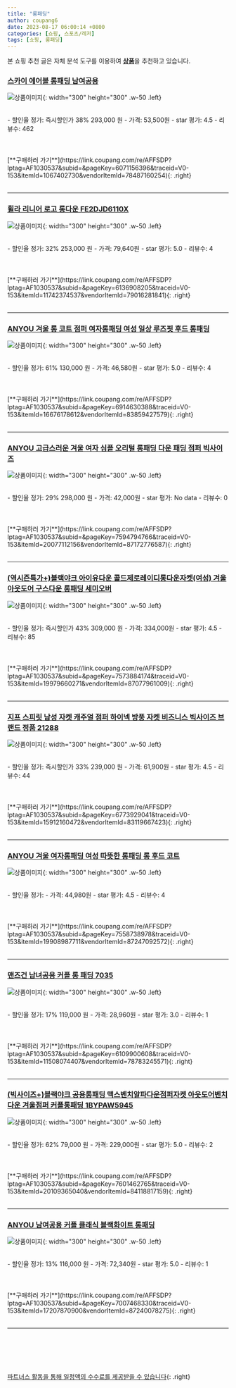 ```yaml
---
title: "롱패딩"
author: coupang6
date: 2023-08-17 06:00:14 +0800
categories: [쇼핑, 스포츠/레저]
tags: [쇼핑, 롱패딩]
---
```


본 쇼핑 추천 글은 자체 분석 도구를 이용하여 [**상품**](https://link.coupang.com/a/bao1ui)을 추천하고 있습니다.

### [스카이 에어볼 롱패딩 남여공용](https://link.coupang.com/re/AFFSDP?lptag=AF1030537&subid=&pageKey=6071156396&traceid=V0-153&itemId=1067402730&vendorItemId=78487160254)

![상품이미지](https://thumbnail6.coupangcdn.com/thumbnails/remote/230x230ex/image/vendor_inventory/e167/efa41ac6d9a78323d80bd47e45266a61cbee8aa9d2204cc493b53690fb37.jpg){: width="300" height="300" .w-50 .left}


<br>
- 할인율 정가: 즉시할인가 38%  293,000   원
- 가격: 53,500원
- star 평가: 4.5
- 리뷰수: 462
<br>
<br>
<br>
<br>
[**구매하러 가기**](https://link.coupang.com/re/AFFSDP?lptag=AF1030537&subid=&pageKey=6071156396&traceid=V0-153&itemId=1067402730&vendorItemId=78487160254){: .right}
<br>
<br>

---

### [휠라 리니어 로고 롱다운 FE2DJD6110X](https://link.coupang.com/re/AFFSDP?lptag=AF1030537&subid=&pageKey=6136908205&traceid=V0-153&itemId=11742374537&vendorItemId=79016281841)

![상품이미지](https://thumbnail6.coupangcdn.com/thumbnails/remote/230x230ex/image/rs_quotation_api/ehepfgyh/07a3d0141f324799a970af5be5e63d35.jpg){: width="300" height="300" .w-50 .left}


<br>
- 할인율 정가: 32%  253,000   원
- 가격: 79,640원
- star 평가: 5.0
- 리뷰수: 4
<br>
<br>
<br>
<br>
[**구매하러 가기**](https://link.coupang.com/re/AFFSDP?lptag=AF1030537&subid=&pageKey=6136908205&traceid=V0-153&itemId=11742374537&vendorItemId=79016281841){: .right}
<br>
<br>

---

### [ANYOU 겨울 롱 코트 점퍼 여자롱패딩 여성 일상 루즈핏 후드 롱패딩](https://link.coupang.com/re/AFFSDP?lptag=AF1030537&subid=&pageKey=6914630388&traceid=V0-153&itemId=16676178612&vendorItemId=83859427579)

![상품이미지](https://thumbnail8.coupangcdn.com/thumbnails/remote/230x230ex/image/vendor_inventory/8586/6b47d123f886cc11fe4ddc9a6f9173bf61bba09ea96502a94a751943d3af.jpg){: width="300" height="300" .w-50 .left}


<br>
- 할인율 정가: 61%  130,000   원
- 가격: 46,580원
- star 평가: 5.0
- 리뷰수: 4
<br>
<br>
<br>
<br>
[**구매하러 가기**](https://link.coupang.com/re/AFFSDP?lptag=AF1030537&subid=&pageKey=6914630388&traceid=V0-153&itemId=16676178612&vendorItemId=83859427579){: .right}
<br>
<br>

---

### [ANYOU 고급스러운 겨울 여자 심플 오리털 롱패딩 다운 패딩 점퍼 빅사이즈](https://link.coupang.com/re/AFFSDP?lptag=AF1030537&subid=&pageKey=7594794766&traceid=V0-153&itemId=20077112156&vendorItemId=87172776587)

![상품이미지](https://thumbnail7.coupangcdn.com/thumbnails/remote/230x230ex/image/vendor_inventory/f3dd/b53643838cc3662d794445727f8dc2aeeacac6c378b696aacf20878f306b.jpg){: width="300" height="300" .w-50 .left}


<br>
- 할인율 정가: 29%  298,000   원
- 가격: 42,000원
- star 평가: No data
- 리뷰수: 0
<br>
<br>
<br>
<br>
[**구매하러 가기**](https://link.coupang.com/re/AFFSDP?lptag=AF1030537&subid=&pageKey=7594794766&traceid=V0-153&itemId=20077112156&vendorItemId=87172776587){: .right}
<br>
<br>

---

### [(역시즌특가+)블랙야크 아이유다운 콜드제로레이디롱다운자켓(여성) 겨울 아웃도어 구스다운 롱패딩 세미오버](https://link.coupang.com/re/AFFSDP?lptag=AF1030537&subid=&pageKey=7573884174&traceid=V0-153&itemId=19979660271&vendorItemId=87077961009)

![상품이미지](https://thumbnail9.coupangcdn.com/thumbnails/remote/230x230ex/image/vendor_inventory/f4e7/cd647206b833cc69d5d35e2abc136022759ca650c803db320fdbe73f1bd0.png){: width="300" height="300" .w-50 .left}


<br>
- 할인율 정가: 즉시할인가 43%  309,000   원
- 가격: 334,000원
- star 평가: 4.5
- 리뷰수: 85
<br>
<br>
<br>
<br>
[**구매하러 가기**](https://link.coupang.com/re/AFFSDP?lptag=AF1030537&subid=&pageKey=7573884174&traceid=V0-153&itemId=19979660271&vendorItemId=87077961009){: .right}
<br>
<br>

---

### [지프 스피릿 남성 자켓 캐주얼 점퍼 하이넥 방풍 자켓 비즈니스 빅사이즈 브랜드 정품 21288](https://link.coupang.com/re/AFFSDP?lptag=AF1030537&subid=&pageKey=6773929041&traceid=V0-153&itemId=15912160472&vendorItemId=83119667423)

![상품이미지](https://thumbnail10.coupangcdn.com/thumbnails/remote/230x230ex/image/vendor_inventory/42f5/5bc2c12d452520e3e27b68e875e92c60999bd32efe694db515b395647a5d.jpg){: width="300" height="300" .w-50 .left}


<br>
- 할인율 정가: 즉시할인가 33%  239,000   원
- 가격: 61,900원
- star 평가: 4.5
- 리뷰수: 44
<br>
<br>
<br>
<br>
[**구매하러 가기**](https://link.coupang.com/re/AFFSDP?lptag=AF1030537&subid=&pageKey=6773929041&traceid=V0-153&itemId=15912160472&vendorItemId=83119667423){: .right}
<br>
<br>

---

### [ANYOU 겨울 여자롱패딩 여성 따뜻한 롱패딩 롱 후드 코트](https://link.coupang.com/re/AFFSDP?lptag=AF1030537&subid=&pageKey=7558738978&traceid=V0-153&itemId=19908987711&vendorItemId=87247092572)

![상품이미지](https://thumbnail9.coupangcdn.com/thumbnails/remote/230x230ex/image/vendor_inventory/b380/b1939cd2eb38d9844f4d106f5f57ddf5f6bf1f9bb5314318b82e8f924c8c.jpg){: width="300" height="300" .w-50 .left}


<br>
- 할인율 정가: 
- 가격: 44,980원
- star 평가: 4.5
- 리뷰수: 4
<br>
<br>
<br>
<br>
[**구매하러 가기**](https://link.coupang.com/re/AFFSDP?lptag=AF1030537&subid=&pageKey=7558738978&traceid=V0-153&itemId=19908987711&vendorItemId=87247092572){: .right}
<br>
<br>

---

### [맨즈건 남녀공용 커플 롱 패딩 7035](https://link.coupang.com/re/AFFSDP?lptag=AF1030537&subid=&pageKey=6109900608&traceid=V0-153&itemId=11508074407&vendorItemId=78783245571)

![상품이미지](https://thumbnail6.coupangcdn.com/thumbnails/remote/230x230ex/image/retail/images/2021/10/06/17/6/c401afaa-63e9-4052-94e3-bd27275e8cdd.jpg){: width="300" height="300" .w-50 .left}


<br>
- 할인율 정가: 17%  119,000   원
- 가격: 28,960원
- star 평가: 3.0
- 리뷰수: 1
<br>
<br>
<br>
<br>
[**구매하러 가기**](https://link.coupang.com/re/AFFSDP?lptag=AF1030537&subid=&pageKey=6109900608&traceid=V0-153&itemId=11508074407&vendorItemId=78783245571){: .right}
<br>
<br>

---

### [(빅사이즈+)블랙야크 공용롱패딩 맥스벤치알파다운점퍼자켓 아웃도어벤치다운 겨울점퍼 커플롱패딩 1BYPAW5945](https://link.coupang.com/re/AFFSDP?lptag=AF1030537&subid=&pageKey=7601462765&traceid=V0-153&itemId=20109365040&vendorItemId=84118817159)

![상품이미지](https://thumbnail10.coupangcdn.com/thumbnails/remote/230x230ex/image/vendor_inventory/a49b/f23b0035ece3433cfb677c8b11e6a497fb3090d0ae4062243b2474d7aca0.png){: width="300" height="300" .w-50 .left}


<br>
- 할인율 정가: 62%  79,000   원
- 가격: 229,000원
- star 평가: 5.0
- 리뷰수: 2
<br>
<br>
<br>
<br>
[**구매하러 가기**](https://link.coupang.com/re/AFFSDP?lptag=AF1030537&subid=&pageKey=7601462765&traceid=V0-153&itemId=20109365040&vendorItemId=84118817159){: .right}
<br>
<br>

---

### [ANYOU 남여공용 커플 클래식 블랙화이트 롱패딩](https://link.coupang.com/re/AFFSDP?lptag=AF1030537&subid=&pageKey=7007468330&traceid=V0-153&itemId=17207870900&vendorItemId=87240078275)

![상품이미지](https://thumbnail8.coupangcdn.com/thumbnails/remote/230x230ex/image/vendor_inventory/a63c/33ccee47f9ac9c194430ae5d30d36bd251738331cd461f5af2463e6f7d73.png){: width="300" height="300" .w-50 .left}


<br>
- 할인율 정가: 13%  116,000   원
- 가격: 72,340원
- star 평가: 5.0
- 리뷰수: 1
<br>
<br>
<br>
<br>
[**구매하러 가기**](https://link.coupang.com/re/AFFSDP?lptag=AF1030537&subid=&pageKey=7007468330&traceid=V0-153&itemId=17207870900&vendorItemId=87240078275){: .right}
<br>
<br>

---
<br><br><br><br><br> [파트너스 활동을 통해 일정액의 수수료를 제공받을 수 있습니다](https://link.coupang.com/a/bao1ui){: .right}